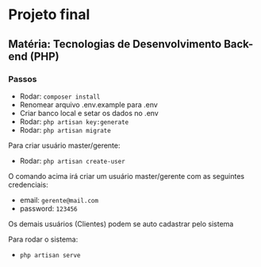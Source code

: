 # Projeto final
## Matéria: Tecnologias de Desenvolvimento Back-end (PHP)
### Passos

- Rodar: `composer install`
- Renomear arquivo .env.example para .env
- Criar banco local e setar os dados no .env
- Rodar: `php artisan key:generate`
- Rodar: `php artisan migrate`

Para criar usuário master/gerente:

- Rodar: `php artisan create-user`

O comando acima irá criar um usuário master/gerente com as seguintes credenciais:

- email: `gerente@mail.com`
- password: `123456`

Os demais usuários (Clientes) podem se auto cadastrar pelo sistema

Para rodar o sistema:

- `php artisan serve`
